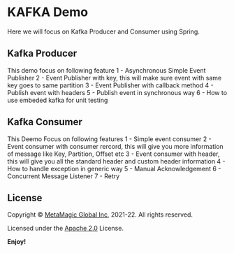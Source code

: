 # KAFKA Demo 
 
Here we will focus on Kafka Producer and Consumer using Spring.

## Kafka Producer 
This demo focus on following feature
 1 - Asynchronous Simple Event Publisher
 2 - Event Publisher with key, this will  make sure event with same key goes to same partition
 3 - Event Publisher with callback method
 4 - Publish event with headers
 5 - Publish event in synchronous way
 6 - How to use embeded kafka for unit testing

## Kafka Consumer
This Deemo Focus on following features
1 - Simple event consumer
2 - Event consumer with consumer rercord, this will give you more information of message like Key, Partition, Offset etc
3 - Event consumer with header, this will give you all the standard header and custom header information
4 - How to handle exception in generic way
5 - Manual Acknowledgement 
6 - Concurrent Message Listener
7 - Retry

## License

Copyright © [MetaMagic Global Inc](http://www.metamagicglobal.com/), 2021-22.  All rights reserved.

Licensed under the [Apache 2.0](http://www.amexio.org/metamagic-showcase/license.html)  License.

**Enjoy!**
